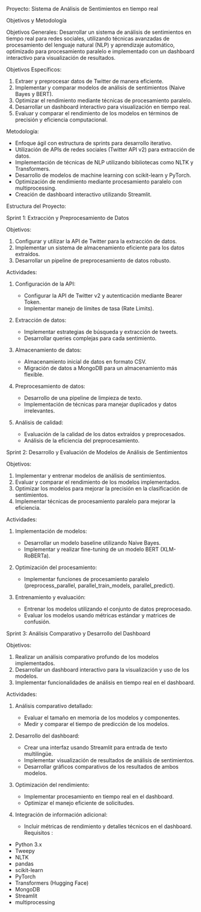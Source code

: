 
Proyecto: Sistema de Análisis de Sentimientos en tiempo real 

Objetivos y Metodología

Objetivos Generales:
Desarrollar un sistema de análisis de sentimientos en tiempo real para redes sociales, utilizando técnicas avanzadas de procesamiento del lenguaje natural (NLP) y aprendizaje automático, optimizado para procesamiento paralelo e implementado con un dashboard interactivo para visualización de resultados.

Objetivos Específicos:
1. Extraer y preprocesar datos de Twitter de manera eficiente.
2. Implementar y comparar modelos de análisis de sentimientos (Naive Bayes y BERT).
3. Optimizar el rendimiento mediante técnicas de procesamiento paralelo.
4. Desarrollar un dashboard interactivo para visualización en tiempo real.
5. Evaluar y comparar el rendimiento de los modelos en términos de precisión y eficiencia computacional.

Metodología:
- Enfoque ágil con estructura de sprints para desarrollo iterativo.
- Utilización de APIs de redes sociales (Twitter API v2) para extracción de datos.
- Implementación de técnicas de NLP utilizando bibliotecas como NLTK y Transformers.
- Desarrollo de modelos de machine learning con scikit-learn y PyTorch.
- Optimización de rendimiento mediante procesamiento paralelo con multiprocessing.
- Creación de dashboard interactivo utilizando Streamlit.

Estructura del Proyecto:

Sprint 1: Extracción y Preprocesamiento de Datos

Objetivos:
1. Configurar y utilizar la API de Twitter para la extracción de datos.
2. Implementar un sistema de almacenamiento eficiente para los datos extraídos.
3. Desarrollar un pipeline de preprocesamiento de datos robusto.

Actividades:
1. Configuración de la API:
   - Configurar la API de Twitter v2 y autenticación mediante Bearer Token.
   - Implementar manejo de límites de tasa (Rate Limits).

2. Extracción de datos:
   - Implementar estrategias de búsqueda y extracción de tweets.
   - Desarrollar queries complejas para cada sentimiento.

3. Almacenamiento de datos:
   - Almacenamiento inicial de datos en formato CSV.
   - Migración de datos a MongoDB para un almacenamiento más flexible.

4. Preprocesamiento de datos:
   - Desarrollo de una pipeline de limpieza de texto.
   - Implementación de técnicas para manejar duplicados y datos irrelevantes.

5. Análisis de calidad:
   - Evaluación de la calidad de los datos extraídos y preprocesados.
   - Análisis de la eficiencia del preprocesamiento.

Sprint 2: Desarrollo y Evaluación de Modelos de Análisis de Sentimientos

Objetivos:
1. Implementar y entrenar modelos de análisis de sentimientos.
2. Evaluar y comparar el rendimiento de los modelos implementados.
3. Optimizar los modelos para mejorar la precisión en la clasificación de sentimientos.
4. Implementar técnicas de procesamiento paralelo para mejorar la eficiencia.

Actividades:
1. Implementación de modelos:
   - Desarrollar un modelo baseline utilizando Naive Bayes.
   - Implementar y realizar fine-tuning de un modelo BERT (XLM-RoBERTa).

2. Optimización del procesamiento:
   - Implementar funciones de procesamiento paralelo (preprocess_parallel, parallel_train_models, parallel_predict).

3. Entrenamiento y evaluación:
   - Entrenar los modelos utilizando el conjunto de datos preprocesado.
   - Evaluar los modelos usando métricas estándar y matrices de confusión.

Sprint 3: Análisis Comparativo y Desarrollo del Dashboard

Objetivos:
1. Realizar un análisis comparativo profundo de los modelos implementados.
2. Desarrollar un dashboard interactivo para la visualización y uso de los modelos.
3. Implementar funcionalidades de análisis en tiempo real en el dashboard.

Actividades:
1. Análisis comparativo detallado:
   - Evaluar el tamaño en memoria de los modelos y componentes.
   - Medir y comparar el tiempo de predicción de los modelos.

2. Desarrollo del dashboard:
   - Crear una interfaz usando Streamlit para entrada de texto multilingüe.
   - Implementar visualización de resultados de análisis de sentimientos.
   - Desarrollar gráficos comparativos de los resultados de ambos modelos.

3. Optimización del rendimiento:
   - Implementar procesamiento en tiempo real en el dashboard.
   - Optimizar el manejo eficiente de solicitudes.

4. Integración de información adicional:
   - Incluir métricas de rendimiento y detalles técnicos en el dashboard.
Requisitos :
- Python 3.x
- Tweepy
- NLTK
- pandas
- scikit-learn
- PyTorch
- Transformers (Hugging Face)
- MongoDB
- Streamlit
- multiprocessing

